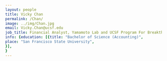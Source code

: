 ```yaml
---
layout: people
title: Vicky Chan
permalink: /Chan/
image: ../img/Chan.jpg
email: Vicky.Chan@ucsf.edu
job_title: Financial Analyst, Yamamoto Lab and UCSF Program For Breakthrough Biomedical Research
info: {education: [{title: "Bachelor of Science (Accounting)", 
place: "San Francisco State University",
}], 
}
---
```


